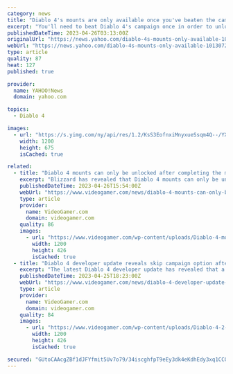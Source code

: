 ```yaml
---
category: news
title: "Diablo 4's mounts are only available once you've beaten the campaign"
excerpt: "You'll need to beat Diablo 4's campaign once in order to unlock mounts for your characters. As revealed in a new Blizzard blog (thanks, WowHead), you'll need to finish Diablo 4's main campaign to ..."
publishedDateTime: 2023-04-26T03:13:00Z
originalUrl: "https://news.yahoo.com/diablo-4s-mounts-only-available-101307216.html"
webUrl: "https://news.yahoo.com/diablo-4s-mounts-only-available-101307216.html"
type: article
quality: 87
heat: 127
published: true

provider:
  name: YAHOO!News
  domain: yahoo.com

topics:
  - Diablo 4

images:
  - url: "https://s.yimg.com/ny/api/res/1.2/KsS3EofnxiMnyxueSsqm4Q--/YXBwaWQ9aGlnaGxhbmRlcjt3PTEyMDA7aD02NzU-/https://media.zenfs.com/en/gamesradar_237/d23b6956a6654889a531db8ed508f63c"
    width: 1200
    height: 675
    isCached: true

related:
  - title: "Diablo 4 mounts can only be unlocked after completing the main story line"
    excerpt: "Blizzard has revealed that Diablo 4 mounts can only be unlocked and used after you've completed the main story line with one character."
    publishedDateTime: 2023-04-26T15:54:00Z
    webUrl: "https://www.videogamer.com/news/diablo-4-mounts-can-only-be-unlocked-after-completing-main-story/"
    type: article
    provider:
      name: VideoGamer.com
      domain: videogamer.com
    quality: 86
    images:
      - url: "https://www.videogamer.com/wp-content/uploads/Diablo-4-mounts.jpg"
        width: 1200
        height: 426
        isCached: true
  - title: "Diablo 4 developer update reveals skip campaign option after beating it once"
    excerpt: "The latest Diablo 4 developer update has revealed that a campaign skip option will be available after you've beaten the game once."
    publishedDateTime: 2023-04-25T18:23:00Z
    webUrl: "https://www.videogamer.com/news/diablo-4-developer-update-reveals-campaign-skip-option/"
    type: article
    provider:
      name: VideoGamer.com
      domain: videogamer.com
    quality: 84
    images:
      - url: "https://www.videogamer.com/wp-content/uploads/Diablo-4-2-2.jpg"
        width: 1200
        height: 426
        isCached: true

secured: "GUtoCAAcgZBf1dJFYfmit5Uv7o79/34iscghfpT9eEy3dk4eKdhEdy3xq1CCO862MDNkVZl9bXGc1zcL6ygGj61k1CoA0I+y0X++/VfgtyxkmzC6HUQWu71RtFP7/KAowfioUEP7JC6Td/lvTyEp8/UNogkvLnB40VCUjmWYH3TJqp/JiYZggXyztBhjLIQOM+PVzUHTv3zwrE9ITY+BruVmzmr7w2qD1uNfjKuTx6SNqcJxpHn+BSBqIQunA0jWRX+w2W75XQL6NHMeyiN5fI/h/2M1TrwSXMgAU7ePCWEBRCXzDReKpf+ZSmQe3ZkJ576F8DYB7xwWM/4ZMytuJn27Z52BTm22XSh3x074nKk=;DouIZBZSGrm797vCW0G6/A=="
---
```


